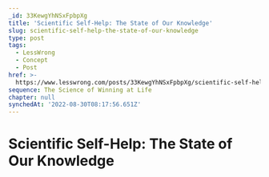 ```yaml
---
_id: 33KewgYhNSxFpbpXg
title: 'Scientific Self-Help: The State of Our Knowledge'
slug: scientific-self-help-the-state-of-our-knowledge
type: post
tags:
  - LessWrong
  - Concept
  - Post
href: >-
  https://www.lesswrong.com/posts/33KewgYhNSxFpbpXg/scientific-self-help-the-state-of-our-knowledge
sequence: The Science of Winning at Life
chapter: null
synchedAt: '2022-08-30T08:17:56.651Z'
---
```

# Scientific Self-Help: The State of Our Knowledge

